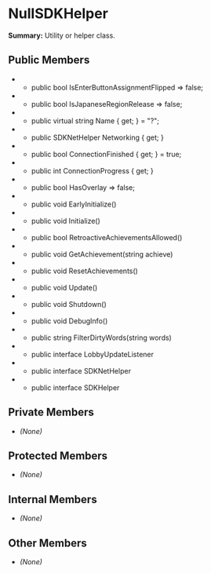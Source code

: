 # NullSDKHelper

**Summary:** Utility or helper class.

## Public Members
- - public bool IsEnterButtonAssignmentFlipped => false;
- - public bool IsJapaneseRegionRelease => false;
- - public virtual string Name { get; } = "?";
- - public SDKNetHelper Networking { get; }
- - public bool ConnectionFinished { get; } = true;
- - public int ConnectionProgress { get; }
- - public bool HasOverlay => false;
- - public void EarlyInitialize()
- - public void Initialize()
- - public bool RetroactiveAchievementsAllowed()
- - public void GetAchievement(string achieve)
- - public void ResetAchievements()
- - public void Update()
- - public void Shutdown()
- - public void DebugInfo()
- - public string FilterDirtyWords(string words)
- - public interface LobbyUpdateListener
- - public interface SDKNetHelper
- - public interface SDKHelper

## Private Members
- *(None)*

## Protected Members
- *(None)*

## Internal Members
- *(None)*

## Other Members
- *(None)*
